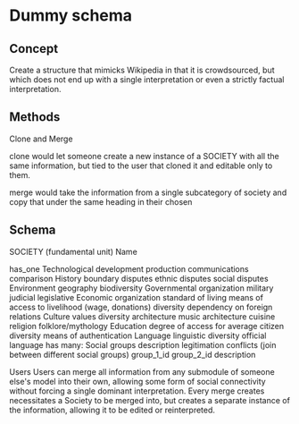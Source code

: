 # Dummy schema

## Concept

Create a structure that mimicks Wikipedia in that it is crowdsourced, but which does not end up with a single interpretation or even a strictly factual interpretation.

## Methods

Clone and Merge

clone would let someone create a new instance of a SOCIETY with all the same information, but tied to the user that cloned it and editable only to them.

merge would take the information from a single subcategory of society and copy that under the same heading in their chosen 

## Schema

SOCIETY (fundamental unit)
  Name
  
  has_one
    Technological development
      production
      communications 
      comparison
    History
      boundary disputes
      ethnic disputes
      social disputes
    Environment
      geography
      biodiversity
    Governmental organization
      military
      judicial
      legislative
    Economic organization
      standard of living
      means of access to livelihood (wage, donations)
      diversity
      dependency on foreign relations
    Culture
      values
      diversity
      architecture
      music
      architecture
      cuisine
      religion
      folklore/mythology
    Education
      degree of access for average citizen
      diversity
      means of authentication
    Language
      linguistic diversity
      official language
  has many:
    Social groups
      description
      legitimation
    conflicts (join between different social groups)
      group_1_id
      group_2_id
      description


Users
Users can merge all information from any submodule of someone else's model into their own, allowing some form of social connectivity without forcing a single dominant interpretation. Every merge creates necessitates a Society to be merged into, but creates a separate instance of the information, allowing it to be edited or reinterpreted.
